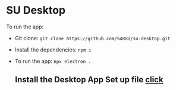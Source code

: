 # SU Desktop
To run the app:
- Git clone: `git clone https://github.com/S488U/su-desktop.git`
- Install the dependencies: `npm i`
- To run the app: `npx electron .`

  ## Install the Desktop App Set up file [click](https://github.com/S488U/su-desktop/blob/main/SU%20Duploader%20Setup%201.0.0.exe)
